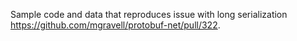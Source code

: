 Sample code and data that reproduces issue with long serialization https://github.com/mgravell/protobuf-net/pull/322.
